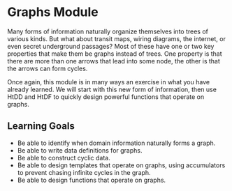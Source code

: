 # Graphs Module

Many forms of information naturally organize themselves into trees of various kinds. But what about transit maps, wiring diagrams, the internet, or even secret underground passages? Most of these have one or two key properties that make them be graphs instead of trees. One property is that there are more than one arrows that lead into some node, the other is that the arrows can form cycles.

Once again, this module is in many ways an exercise in what you have already learned. We will start with this new form of information, then use HtDD and HtDF to quickly design powerful functions that operate on graphs.

## Learning Goals

- Be able to identify when domain information naturally forms a graph.
- Be able to write data definitions for graphs.
- Be able to construct cyclic data.
- Be able to design templates that operate on graphs, using accumulators to prevent chasing infinite cycles in the graph.
- Be able to design functions that operate on graphs.
